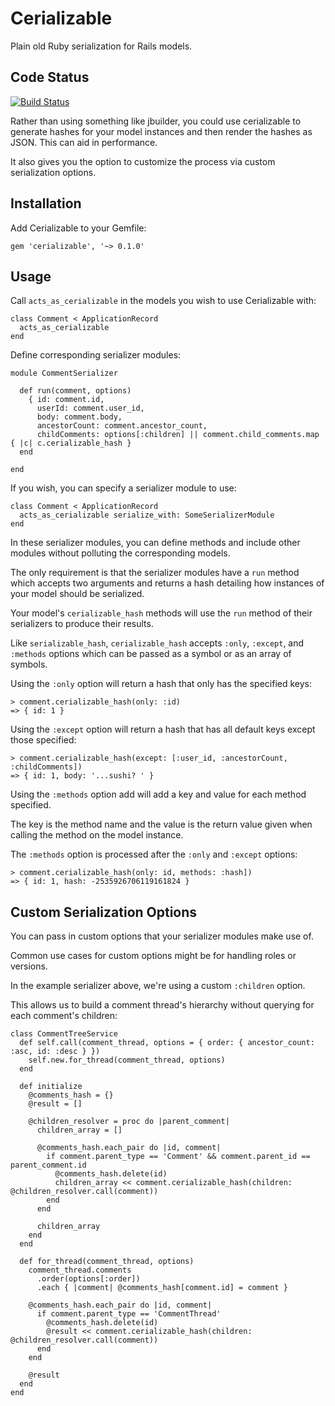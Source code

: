 # Cerializable

Plain old Ruby serialization for Rails models.

## Code Status

[![Build Status](https://travis-ci.org/nativestranger/cerializable.svg?branch=master)](https://travis-ci.org/nativestranger/cerializable)

Rather than using something like jbuilder, you could use cerializable to generate hashes for your model instances and then render the hashes as JSON. This can aid in performance.

It also gives you the option to customize the process via custom serialization options.

## Installation

Add Cerializable to your Gemfile:

    gem 'cerializable', '~> 0.1.0'

## Usage

Call `acts_as_cerializable` in the models you wish to use Cerializable with:

    class Comment < ApplicationRecord
      acts_as_cerializable
    end

Define corresponding serializer modules:

    module CommentSerializer

      def run(comment, options)
        { id: comment.id,
          userId: comment.user_id,
          body: comment.body,
          ancestorCount: comment.ancestor_count,
          childComments: options[:children] || comment.child_comments.map { |c| c.cerializable_hash }
      end

    end

If you wish, you can specify a serializer module to use:

    class Comment < ApplicationRecord
      acts_as_cerializable serialize_with: SomeSerializerModule
    end

In these serializer modules, you can define methods and include other modules without polluting the corresponding models.

The only requirement is that the serializer modules have a `run` method which accepts two arguments and returns a hash detailing how instances of your model should be serialized.

Your model's `cerializable_hash` methods will use the `run` method of their serializers to produce their results.

Like `serializable_hash`, `cerializable_hash` accepts `:only`, `:except`, and `:methods` options which can be passed as a
symbol or as an array of symbols.

Using the `:only` option will return a hash that only has the specified keys:

    > comment.cerializable_hash(only: :id)
    => { id: 1 }

Using the `:except` option will return a hash that has all default keys except those specified:

    > comment.cerializable_hash(except: [:user_id, :ancestorCount, :childComments])
    => { id: 1, body: '...sushi? ' }

Using the `:methods` option add will add a key and value for each method specified.

The key is the method name and the value is the return value given when calling the method on the model instance.

The `:methods` option is processed after the `:only` and `:except` options:

    > comment.cerializable_hash(only: id, methods: :hash])
    => { id: 1, hash: -2535926706119161824 }

## Custom Serialization Options

You can pass in custom options that your serializer modules make use of.

Common use cases for custom options might be for handling roles or versions.

In the example serializer above, we're using a custom `:children` option.

This allows us to build a comment thread's hierarchy without querying for each comment's children:

    class CommentTreeService
      def self.call(comment_thread, options = { order: { ancestor_count: :asc, id: :desc } })
        self.new.for_thread(comment_thread, options)
      end

      def initialize
        @comments_hash = {}
        @result = []

        @children_resolver = proc do |parent_comment|
          children_array = []

          @comments_hash.each_pair do |id, comment|
            if comment.parent_type == 'Comment' && comment.parent_id == parent_comment.id
              @comments_hash.delete(id)
              children_array << comment.cerializable_hash(children: @children_resolver.call(comment))
            end
          end

          children_array
        end
      end

      def for_thread(comment_thread, options)
        comment_thread.comments
          .order(options[:order])
          .each { |comment| @comments_hash[comment.id] = comment }

        @comments_hash.each_pair do |id, comment|
          if comment.parent_type == 'CommentThread'
            @comments_hash.delete(id)
            @result << comment.cerializable_hash(children: @children_resolver.call(comment))
          end
        end

        @result
      end
    end

